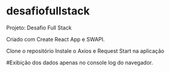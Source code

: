 # desafiofullstack

Projeto: Desafio Full Stack

Criado com Create React App e SWAPI.

Clone o repositório
Instale o Axios e Request
Start na aplicação

#Exibição dos dados apenas no console log do navegador.
